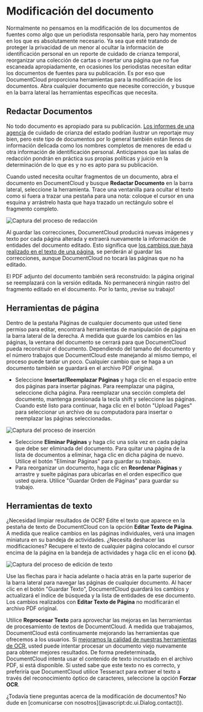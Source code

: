 # Modificación del documento

Normalmente no pensamos en la modificación de los documentos de fuentes como algo que un periodista responsable haría, pero hay momentos en los que es absolutamente necesario. Ya sea que esté tratando de proteger la privacidad de un menor al ocultar la información de identificación personal en un reporte de cuidado de crianza temporal, reorganizar una colección de cartas o insertar una página que no fue escaneada apropiadamente, en ocasiones los periodistas necesitan editar los documentos de fuentes para su publicación. Es por eso que DocumentCloud proporciona  herramientas para la modificación de los documentos. Abra cualquier documento que necesite corrección, y busque en la barra lateral las herramientas específicas que necesita.

## <span id="redactions">Redactar Documentos</span>

No todo documento es apropiado para su publicación. [Los informes de una agencia](http://media.apps.chicagotribune.com/docs/ct-met-dcfs-letters.html) de cuidado de crianza del estado podrían ilustrar un reportaje muy bien, pero este tipo de documentos por lo general también están llenos de información delicada como los nombres completos de menores de edad u otra información de identificación personal. Anticipamos que las salas de redacción pondrán en práctica sus propias políticas y juicio en la determinación de lo que es y no es apto para su publicación.

Cuando usted necesita ocultar fragmentos de un documento, abra el documento en DocumentCloud y busque **Redactar Documento** en la barra lateral, seleccione la herramienta. Trace una ventanilla para ocultar el texto como si fuera a trazar una pestaña para una nota: coloque el cursor en una esquina y arrástrelo hasta que haya trazado un rectángulo sobre el fragmento completo.

<img alt="Captura del proceso de redacción" src="/images/help/redact.jpg" class="full_line" />

Al guardar las correcciones, DocumentCloud producirá nuevas imágenes y texto por cada página alterada y extraerá nuevamente la información de entidades del documento editado. Esto significa que [los cambios que haya realizado en el texto de una página](#texttools), se perderán al guardar las correcciones, aunque DocumentCloud no tocará las páginas que no ha editado.

El PDF adjunto del documento también será reconstruido: la página original se reemplazará con la versión editada. No permanecerá ningún rastro del fragmento editado en el documento. Por lo tanto, ¡revise su trabajo!

## <span id="pagetools">Herramientas de página</span>

Dentro de la pestaña Páginas de cualquier documento que usted tiene permiso para editar, encontrará herramientas de manipulación de página en la barra lateral de la derecha. A medida que guarde los cambios en las páginas, la ventana del documento se cerrará para que DocumentCloud pueda reconstruir el documento. Dependiendo del tamaño del documento y el número trabajos que DocumentCloud este manejando al mismo tiempo, el proceso puede tardar un poco. Cualquier cambio que se haga a un documento también se guardará en el archivo PDF original.

 * Seleccione **Insertar/Reemplazar Páginas** y haga clic en el espacio entre dos páginas para insertar páginas. Para reemplazar una página,  seleccione dicha página. Para reemplazar una sección completa del documento, mantenga presionada la tecla shift y seleccione las páginas. Cuando esté listo para continuar, haga clic en el botón "Upload Pages" para seleccionar un archivo de su computadora para insertar o reemplazar las páginas seleccionadas.

<img alt="Captura del proceso de inserción" src="/images/help/insert.jpg" class="full_line" />

 * Seleccione **Eliminar Páginas** y haga clic una sola vez en cada página que debe ser eliminada del documento. Para quitar una página de la lista de documentos a eliminar, haga clic en dicha página de nuevo. Utilice el botón "Eliminar Páginas" para guardar su trabajo.
 * Para reorganizar un documento, haga clic en **Reordenar Páginas** y arrastre y suelte páginas para ubicarlas en el orden específico que usted quiera. Utilice "Guardar Orden de Páginas" para guardar su trabajo.


## <span id="texttools">Herramientas de texto</span>

¿Necesidad limpiar resultados de OCR? Edite el texto que aparece en la pestaña de texto de DocumentCloud con la opción **Editar Texto de Página**.  A medida que realice cambios en las páginas individuales, verá una imagen miniatura en su bandeja de actividades. ¿Necesita deshacer las modificaciones? Recupere el texto de cualquier página colocando el cursor encima de la página en la bandeja de actividades y haga clic en el icono **(x)**.

<img alt="Captura del proceso de edición de texto" src="/images/help/text.jpg" class="full_line" />

Use las flechas para ir hacia adelante o hacia atrás en la parte superior de la barra lateral para navegar las páginas de cualquier documento. Al hacer clic en el botón "Guardar Texto",  DocumentCloud guardará los cambios y actualizará el índice de búsqueda y la lista de entidades de ese documento. Los cambios realizados con **Editar Texto de Página** no modificarán  el archivo PDF original.

Utilice **Reprocesar Texto** para aprovechar las mejoras en las herramientas de procesamiento de textos de DocumentCloud. A medida que trabajamos, DocumentCloud está continuamente mejorando las herramientas que ofrecemos a los usuarios. Si [mejoramos la calidad de nuestras herramientas de OCR](https://blog.documentcloud.org/blog/2010/11/improving-the-quality-of-ocr/), usted puede intentar procesar un documento viejo nuevamente para obtener mejores resultados. De forma predeterminada, DocumentCloud intenta usar el contenido de texto incrustado en el archivo PDF, si está disponible. Si usted sabe que este texto no es correcto, y preferiría que DocumentCloud utilice Tesseract para extraer el texto a través del reconocimiento óptico de caracteres, seleccione la opción **Forzar OCR**.

¿Todavía tiene preguntas acerca de la modificación de documentos? No dude en [comunicarse con nosotros](javascript:dc.ui.Dialog.contact(\)).
